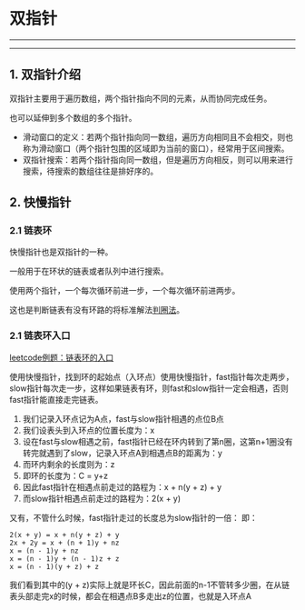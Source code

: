 # 双指针
---
---
## 1. 双指针介绍
双指针主要用于遍历数组，两个指针指向不同的元素，从而协同完成任务。

也可以延伸到多个数组的多个指针。

- 滑动窗口的定义：若两个指针指向同一数组，遍历方向相同且不会相交，则也称为滑动窗口（两个指针包围的区域即为当前的窗口），经常用于区间搜索。
- 双指针搜索：若两个指针指向同一数组，但是遍历方向相反，则可以用来进行搜索，待搜索的数组往往是排好序的。

## 2. 快慢指针
### 2.1 链表环
快慢指针也是双指针的一种。

一般用于在环状的链表或者队列中进行搜索。

使用两个指针，一个每次循环前进一步，一个每次循环前进两步。

这也是判断链表有没有环路的将标准解法[判圈法](https://www.cnblogs.com/psimonw/p/11697526.html)。

### 2.1 链表环入口
[leetcode例题：链表环的入口](https://leetcode-cn.com/problems/linked-list-cycle-ii/)

使用快慢指针，找到环的起始点（入环点）使用快慢指针，fast指针每次走两步，slow指针每次走一步，这样如果链表有环，则fast和slow指针一定会相遇，否则fast指针能直接走完链表。

1. 我们记录入环点记为A点，fast与slow指针相遇的点位B点
2. 我们设表头到入环点的位置长度为：x
3. 设在fast与slow相遇之前，fast指针已经在环内转到了第n圈，这第n+1圈没有转完就遇到了slow，记录入环点A到相遇点B的距离为：y
4. 而环内剩余的长度则为：z
5. 即环的长度为：C = y+z
6. 因此fast指针在相遇点前走过的路程为：x + n(y + z) + y
7. 而slow指针相遇点前走过的路程为：2(x + y)

又有，不管什么时候，fast指针走过的长度总为slow指针的一倍：
即：
```
2(x + y) = x + n(y + z) + y
2x + 2y = x + (n + 1)y + nz
x = (n - 1)y + nz
x = (n - 1)y + (n - 1)z + z
x = (n - 1)(y + z) + z
```


我们看到其中的(y + z)实际上就是环长C，因此前面的n-1不管转多少圈，在从链表头部走完x的时候，都会在相遇点B多走出z的位置，也就是入环点A

